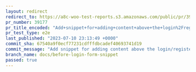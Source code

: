 ```yaml
---
layout: redirect
redirect_to: https://a8c-woo-test-reports.s3.amazonaws.com/public/pr/39177/e2e/index.html
pr_number: 39177
pr_title_encoded: "Add+snippet+for+adding+content+above+the+login%2Fregister+form"
pr_test_type: e2e
last_published: "2023-07-10 23:13:49 +0000"
commit_sha: 67540a9f0ecf77231cdfffdbcadef40693741d19
commit_message: "Add snippet for adding content above the login/register form"
branch_name: docs/before-login-form-snippet
passed: true
---
```

